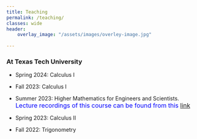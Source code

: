 ```yaml
---
title: Teaching
permalink: /teaching/
classes: wide
header:
    overlay_image: "/assets/images/overley-image.jpg"
    
---
```

###  At Texas Tech University


-   Spring 2024: Calculus I <br />

-   Fall 2023: Calculus I<br />

-    Summer 2023: Higher Mathematics for Engineers and Scientists.  <br />
<font size="3">	 <span style="color:blue;">Lecture recordings of this course can be found from this [link](https://www.youtube.com/playlist?list=PLTZv4jL4go4S0VJdLFm0p4qdiPkFiqj9N)</span></font>
-	Spring 2023: Calculus II

-	Fall 2022: Trigonometry


